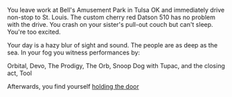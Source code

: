 You leave work at Bell's Amusement Park in Tulsa OK and
immediately drive non-stop to St. Louis.  The custom cherry
red Datson 510 has no problem with the drive. 
You crash on your sister's pull-out couch but can't sleep.
You're too excited.

Your day is a hazy blur of sight and sound.  The people are as
deep as the sea.  In your fog you
witness performances by:

Orbital,
Devo,
The Prodigy,
The Orb,
Snoop Dog with Tupac,
and the closing act, Tool

Afterwards, you find yourself [holding the door](../../hold_the_door/hodor.md)
